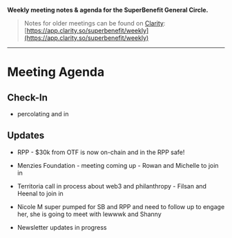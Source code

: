 **Weekly meeting notes & agenda for the SuperBenefit General Circle.**

> Notes for older meetings can be found on [Clarity](https://app.clarity.so/superbenefit/docs/7b03af88-ecdf-4858-8eb8-c0b8d35988f7):
> [https://app.clarity.so/superbenefit/weekly](https://app.clarity.so/superbenefit/weekly)

---

# Meeting Agenda

## Check-In

- percolating and in

## Updates

- RPP - $30k from OTF is now on-chain and in the RPP safe!

- Menzies Foundation - meeting coming up - Rowan and Michelle to join in

- Territoria call in process about web3 and philanthropy - Filsan and Heenal to join in

- Nicole M super pumped for SB and RPP and need to follow up to engage her, she is going to meet with lewwwk and Shanny 

- Newsletter updates in progress 